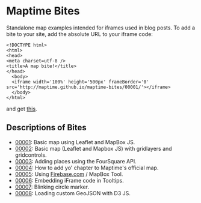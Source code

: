 Maptime Bites
=====

Standalone map examples intended for iframes used in blog posts. To add a bite to your site, add the absolute URL to your iframe code:
```
<!DOCTYPE html>
<html>
<head>
<meta charset=utf-8 />
<title>A map bite!</title>
</head>
  <body>
  <iframe width='100%' height='500px' frameBorder='0' src='http://maptime.github.io/maptime-bites/00001/'></iframe>
  </body>
</html>
```
and get [this](http://maptimepdx.org/01-21-2014/sharing-code-samples.html).

## Descriptions of Bites
* [00001](http://maptime.github.io/maptime-bites/00001/): Basic map using Leaflet and MapBox JS.
* [00002](http://maptime.github.io/maptime-bites/00002/): Basic map (Leaflet and Mapbox JS) with gridlayers and gridcontrols.
* [00003](http://maptime.github.io/maptime-bites/00003/): Adding places using the FourSquare API. 
* [00004](http://maptime.github.io/maptime-bites/00004/): How to add yo' chapter to Maptime's official map.
* [00005](http://maptime.github.io/maptime-bites/00005/): Using [Firebase.com](https://www.firebase.com/) / MapBox Tool.
* [00006](http://maptime.github.io/maptime-bites/00006/): Embedding iFrame code in Tooltips.
* [00007](http://maptime.github.io/maptime-bites/00007/): Blinking circle marker.
* [00008](http://maptime.github.io/maptime-bites/00008/): Loading custom GeoJSON with D3 JS.

